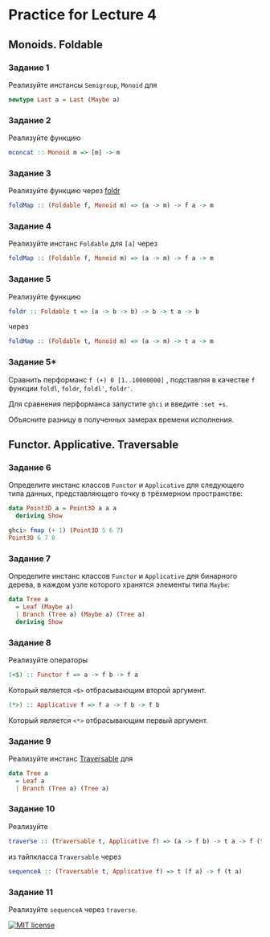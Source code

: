 # Practice for Lecture 4
## Monoids. Foldable

### Задание 1
Реализуйте инстансы `Semigroup`, `Monoid` для 
```haskell
newtype Last a = Last (Maybe a)
```

### Задание 2
Реализуйте функцию
```haskell
mconcat :: Monoid m => [m] -> m
```

### Задание 3
Реализуйте функцию через [foldr](http://hackage.haskell.org/package/base-4.12.0.0/docs/Data-Foldable.html#v:foldr)
```haskell
foldMap :: (Foldable f, Monoid m) => (a -> m) -> f a -> m
```

### Задание 4
Реализуйте инстанс `Foldable` для `[a]` через
```haskell
foldMap :: (Foldable f, Monoid m) => (a -> m) -> f a -> m
```

### Задание 5
Реализуйте функцию 
```haskell
foldr :: Foldable t => (a -> b -> b) -> b -> t a -> b
```
через
```haskell
foldMap :: (Foldable t, Monoid m) => (a -> m) -> t a -> m
```

### Задание 5*

Сравнить перформанс `f (+) 0 [1..10000000]` ,
подставляя в качестве `f` функции `foldl`, `foldr`, `foldl'`, `foldr'`.

Для сравнения перформанса запустите `ghci` и введите `:set +s`.

Объясните разницу в полученных замерах времени исполнения.

## Functor. Applicative. Traversable

### Задание 6

Определите инстанс классов `Functor` и `Applicative`  для следующего типа данных, представляющего точку в трёхмерном пространстве:
```haskell
data Point3D a = Point3D a a a 
  deriving Show
```
```haskell
ghci> fmap (+ 1) (Point3D 5 6 7)
Point3D 6 7 8
```

### Задание 7
Определите инстанс классов `Functor` и `Applicative` для бинарного дерева, 
в каждом узле которого хранятся элементы типа `Maybe`:
```haskell
data Tree a 
  = Leaf (Maybe a) 
  | Branch (Tree a) (Maybe a) (Tree a) 
  deriving Show
```

### Задание 8
Реализуйте операторы
```haskell
(<$) :: Functor f => a -> f b -> f a
```
Который является `<$>` отбрасывающим второй аргумент.

```haskell
(*>) :: Applicative f => f a -> f b -> f b
```
Который является `<*>` отбрасывающим первый аргумент.

### Задание 9
Реализуйте инстанс [Traversable](http://hackage.haskell.org/package/base-4.12.0.0/docs/Data-Traversable.html#t:Traversable) для
```haskell
data Tree a 
  = Leaf a 
  | Branch (Tree a) (Tree a)
```

### Задание 10
Реализуйте 
```haskell
traverse :: (Traversable t, Applicative f) => (a -> f b) -> t a -> f (t b)
```
из тайпкласса `Traversable` через
```haskell
sequenceA :: (Traversable t, Applicative f) => t (f a) -> f (t a)
```

### Задание 11
Реализуйте `sequenceA` через `traverse`.


[![MIT license](https://img.shields.io/badge/license-MIT-blue.svg)](https://github.com//fp-homework/blob/master/hw1/LICENSE)

